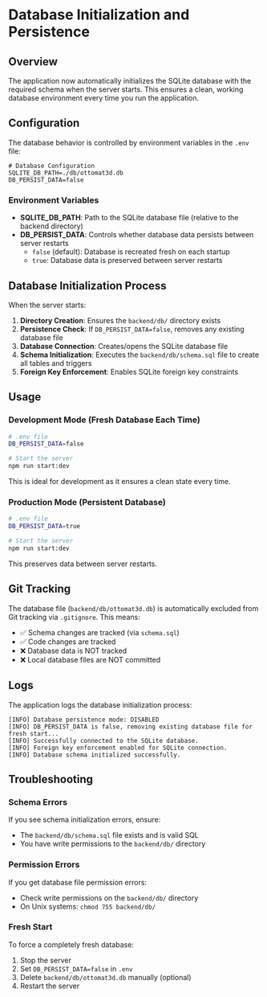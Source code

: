 # Database Initialization and Persistence

## Overview

The application now automatically initializes the SQLite database with the required schema when the server starts. This ensures a clean, working database environment every time you run the application.

## Configuration

The database behavior is controlled by environment variables in the `.env` file:

```properties
# Database Configuration
SQLITE_DB_PATH=./db/ottomat3d.db
DB_PERSIST_DATA=false
```

### Environment Variables

- **SQLITE_DB_PATH**: Path to the SQLite database file (relative to the backend directory)
- **DB_PERSIST_DATA**: Controls whether database data persists between server restarts
  - `false` (default): Database is recreated fresh on each startup
  - `true`: Database data is preserved between server restarts

## Database Initialization Process

When the server starts:

1. **Directory Creation**: Ensures the `backend/db/` directory exists
2. **Persistence Check**: If `DB_PERSIST_DATA=false`, removes any existing database file
3. **Database Connection**: Creates/opens the SQLite database file
4. **Schema Initialization**: Executes the `backend/db/schema.sql` file to create all tables and triggers
5. **Foreign Key Enforcement**: Enables SQLite foreign key constraints

## Usage

### Development Mode (Fresh Database Each Time)
```bash
# .env file
DB_PERSIST_DATA=false

# Start the server
npm run start:dev
```
This is ideal for development as it ensures a clean state every time.

### Production Mode (Persistent Database)
```bash
# .env file  
DB_PERSIST_DATA=true

# Start the server
npm run start:dev
```
This preserves data between server restarts.

## Git Tracking

The database file (`backend/db/ottomat3d.db`) is automatically excluded from Git tracking via `.gitignore`. This means:

- ✅ Schema changes are tracked (via `schema.sql`)
- ✅ Code changes are tracked
- ❌ Database data is NOT tracked
- ❌ Local database files are NOT committed

## Logs

The application logs the database initialization process:

```
[INFO] Database persistence mode: DISABLED
[INFO] DB_PERSIST_DATA is false, removing existing database file for fresh start...
[INFO] Successfully connected to the SQLite database.
[INFO] Foreign key enforcement enabled for SQLite connection.
[INFO] Database schema initialized successfully.
```

## Troubleshooting

### Schema Errors
If you see schema initialization errors, ensure:
- The `backend/db/schema.sql` file exists and is valid SQL
- You have write permissions to the `backend/db/` directory

### Permission Errors
If you get database file permission errors:
- Check write permissions on the `backend/db/` directory
- On Unix systems: `chmod 755 backend/db/`

### Fresh Start
To force a completely fresh database:
1. Stop the server
2. Set `DB_PERSIST_DATA=false` in `.env`
3. Delete `backend/db/ottomat3d.db` manually (optional)
4. Restart the server
